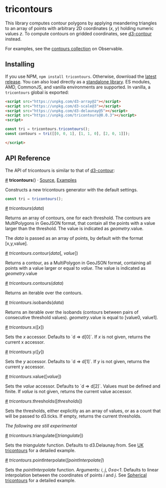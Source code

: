 # tricontours

This library computes contour polygons by applying meandering triangles to an array of points with arbitrary 2D coordinates (_x_, _y_) holding numeric values _z_. To compute contours on gridded coordinates, see [d3-contour](https://github.com/d3/d3-contour) instead.

For examples, see the [contours collection](https://observablehq.com/collection/@fil/contours) on Observable.

## Installing

If you use NPM, `npm install tricontours`. Otherwise, download the [latest release](https://github.com/Fil/tricontours/releases/latest). You can also load directly as a [standalone library](https://cdn.jsdelivr.net/npm/tricontours). ES modules, AMD, CommonJS, and vanilla environments are supported. In vanilla, a `tricontours` global is exported:

```html
<script src="https://unpkg.com/d3-array@2"></script>
<script src="https://unpkg.com/d3-scale@3"></script>
<script src="https://unpkg.com/d3-delaunay@5"></script>
<script src="https://unpkg.com/tricontours@0.0.3"></script>
<script>

const tri = tricontours.tricontours();
const contours = tri([[0, 0, 1], [1, 1, 0], [2, 0, 1]]);

</script>
```

## API Reference

The API of tricontours is similar to that of [d3-contour](https://github.com/d3/d3-contour):

<a href="#tricontours" name="tricontours">#</a> <b>tricontours</b>() · [Source](https://github.com/Fil/tricontours/blob/master/src/tricontours.js), [Examples](https://observablehq.com/collection/@fil/contours)

Constructs a new tricontours generator with the default settings.

```js
const tri = tricontours();
```


<a href="#_tricontours" name="_tricontours">#</a> _tricontours_(_data_)

Returns an array of contours, one for each threshold. The contours are MultiPolygons in GeoJSON format, that contain all the points with a value larger than the threshold. The value is indicated as _geometry_.value.

The _data_ is passed as an array of points, by default with the format [x,y,value].

<a href="#contour" name="contour">#</a> _tricontours_.contour(_data_[, _value_])

Returns a contour, as a MultiPolygon in GeoJSON format, containing all points with a value larger or equal to _value_. The value is indicated as _geometry_.value 

<a href="#contours" name="contours">#</a> _tricontours_.contours(_data_)

Returns an iterable over the contours.

<a href="#isobands" name="isobands">#</a> _tricontours_.isobands(_data_)

Returns an iterable over the isobands (contours between pairs of consecutive threshold values). _geometry_.value is equal to [value0, value1].

<a href="#x" name="x">#</a> _tricontours_.x([_x_])

Sets the *x* accessor. Defaults to \`d => d[0]\`. If _x_ is not given, returns the current x accessor.

<a href="#y" name="y">#</a> _tricontours_.y([_y_])

Sets the *y* accessor. Defaults to \`d => d[1]\`. If _y_ is not given, returns the current y accessor.

<a href="#value" name="value">#</a>  _tricontours_.value([_value_])

Sets the *value* accessor. Defaults to \`d => d[2]\`. Values must be defined and finite. If _value_ is not given, returns the current value accessor.

<a href="#thresholds" name="thresholds">#</a>  _tricontours_.thresholds([_thresholds_])

Sets the thresholds, either explicitly as an array of values, or as a count that will be passed to d3.ticks. If empty, returns the current thresholds.


_The following are still experimental_

<a href="#triangulate" name="triangulate">#</a>  _tricontours_.triangulate([_triangulate_])

Sets the *triangulate* function. Defaults to d3.Delaunay.from. See [UK tricontours](https://observablehq.com/d/b8bf49a3048a6f3d) for a detailed example.

<a href="#pointInterpolate" name="pointInterpolate">#</a> _tricontours_.pointInterpolate(_[pointInterpolate]_)

Sets the *pointInterpolate* function. Arguments: *i*, *j*, *0≤a<1*. Defaults to linear interpolation between the coordinates of points *i* and *j*. See [Spherical tricontours](https://observablehq.com/d/fa704c04f1a3de6a) for a detailed example.
